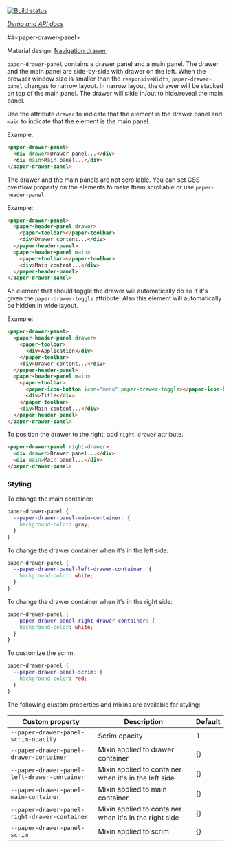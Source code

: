 <!---

This README is automatically generated from the comments in these files:
paper-drawer-panel.html

Edit those files, and our readme bot will duplicate them over here!
Edit this file, and the bot will squash your changes :)

The bot does some handling of markdown. Please file a bug if it does the wrong
thing! https://github.com/PolymerLabs/tedium/issues

-->

[![Build status](https://travis-ci.org/PolymerElements/paper-drawer-panel.svg?branch=master)](https://travis-ci.org/PolymerElements/paper-drawer-panel)

_[Demo and API docs](https://elements.polymer-project.org/elements/paper-drawer-panel)_

##&lt;paper-drawer-panel&gt;

Material design: [Navigation drawer](https://www.google.com/design/spec/patterns/navigation-drawer.html)

`paper-drawer-panel` contains a drawer panel and a main panel. The drawer and the main panel are side-by-side with drawer on the left. When the browser window size is smaller than the `responsiveWidth`, `paper-drawer-panel` changes to narrow layout. In narrow layout, the drawer will be stacked on top of the main panel. The drawer will slide in/out to hide/reveal the main panel.

Use the attribute `drawer` to indicate that the element is the drawer panel and `main` to indicate that the element is the main panel.

Example:

```html
<paper-drawer-panel>
  <div drawer>Drawer panel...</div>
  <div main>Main panel...</div>
</paper-drawer-panel>
```

The drawer and the main panels are not scrollable. You can set CSS overflow property on the elements to make them scrollable or use `paper-header-panel`.

Example:

```html
<paper-drawer-panel>
  <paper-header-panel drawer>
    <paper-toolbar></paper-toolbar>
    <div>Drawer content...</div>
  </paper-header-panel>
  <paper-header-panel main>
    <paper-toolbar></paper-toolbar>
    <div>Main content...</div>
  </paper-header-panel>
</paper-drawer-panel>
```

An element that should toggle the drawer will automatically do so if it's given the `paper-drawer-toggle` attribute. Also this element will automatically be hidden in wide layout.

Example:

```html
<paper-drawer-panel>
  <paper-header-panel drawer>
    <paper-toolbar>
      <div>Application</div>
    </paper-toolbar>
    <div>Drawer content...</div>
  </paper-header-panel>
  <paper-header-panel main>
    <paper-toolbar>
      <paper-icon-button icon="menu" paper-drawer-toggle></paper-icon-button>
      <div>Title</div>
    </paper-toolbar>
    <div>Main content...</div>
  </paper-header-panel>
</paper-drawer-panel>
```

To position the drawer to the right, add `right-drawer` attribute.

```html
<paper-drawer-panel right-drawer>
  <div drawer>Drawer panel...</div>
  <div main>Main panel...</div>
</paper-drawer-panel>
```

### Styling

To change the main container:

```css
paper-drawer-panel {
  --paper-drawer-panel-main-container: {
    background-color: gray;
  }
}
```

To change the drawer container when it's in the left side:

```css
paper-drawer-panel {
  --paper-drawer-panel-left-drawer-container: {
    background-color: white;
  }
}
```

To change the drawer container when it's in the right side:

```css
paper-drawer-panel {
  --paper-drawer-panel-right-drawer-container: {
    background-color: white;
  }
}
```

To customize the scrim:

```css
paper-drawer-panel {
  --paper-drawer-panel-scrim: {
    background-color: red;
  }
}
```

The following custom properties and mixins are available for styling:

| Custom property | Description | Default |
| --- | --- | --- |
| `--paper-drawer-panel-scrim-opacity` | Scrim opacity | 1 |
| `--paper-drawer-panel-drawer-container` | Mixin applied to drawer container | {} |
| `--paper-drawer-panel-left-drawer-container` | Mixin applied to container when it's in the left side | {} |
| `--paper-drawer-panel-main-container` | Mixin applied to main container | {} |
| `--paper-drawer-panel-right-drawer-container` | Mixin applied to container when it's in the right side | {} |
| `--paper-drawer-panel-scrim` | Mixin applied to scrim | {} |
